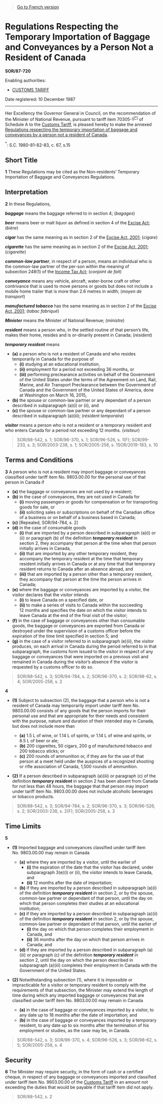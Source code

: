 > [Go to French version](/fr/Règlements/Décrets,%20ordonnances%20et%20règlements%20statutaires/87/720.md)

# Regulations Respecting the Temporary Importation of Baggage and Conveyances by a Person Not a Resident of Canada

**SOR/87-720**

Enabling authorities: 
- [CUSTOMS TARIFF](/en/Acts/Statutes%20of%20Canada/1997/c.%2036.md)

Date registered: 10 December 1987

----------

Her Excellency the Governor General in Council, on the recommendation of the Minister of National Revenue, pursuant to tariff item 70305-1<sup><a href='#fn_1e'>[*]</a></sup> of Schedule A to the [Customs Tariff](/en/Acts/Statutes%20of%20Canada/1997/c.%2036.md), is pleased hereby to make the annexed [Regulations respecting the temporary importation of baggage and conveyances by a person not a resident of Canada](/en/Regulations/Statutory%20Orders%20and%20Regulations/87/720.md).

<a name='fn_1e'><sup>*</sup></a>: S.C. 1980-81-82-83, c. 67, s.15<br />




## Short Title


**1** These Regulations may be cited as the Non-residents’ Temporary Importation of Baggage and Conveyances Regulations.




## Interpretation


**2** In these Regulations,

***baggage*** means the baggage referred to in section 4; (*bagages*)

***beer*** means beer or malt liquor as defined in section 4 of the [Excise Act](/en/Acts/Revised%20Statutes%20of%20Canada/E/E-14.md); (*bière*)

***cigar*** has the same meaning as in section 2 of the [Excise Act, 2001](/en/Acts/Statutes%20of%20Canada/2002/c.%2022.md); (*cigare*)

***cigarette*** has the same meaning as in section 2 of the [Excise Act, 2001](/en/Acts/Statutes%20of%20Canada/2002/c.%2022.md); (*cigarette*)

***common-law partner***, in respect of a person, means an individual who is the common-law partner of the per-son within the meaning of subsection 248(1) of the [Income Tax Act](/en/Acts/Statutes%20of%20Canada/1985/c.%201%20(5th%20Supp.).md); (*conjoint de fait*)

***conveyance*** means any vehicle, aircraft, water-borne craft or other contrivance that is used to move persons or goods but does not include a mobile home trailer that is more than 2.6 metres in width; (*moyen de transport*)

***manufactured tobacco*** has the same meaning as in section 2 of the [Excise Act, 2001](/en/Acts/Statutes%20of%20Canada/2002/c.%2022.md); (*tabac fabriqué*)

***Minister*** means the Minister of National Revenue; (*ministre*)

***resident*** means a person who, in the settled routine of that person’s life, makes their home, resides and is or-dinarily present in Canada; (*résident*)

***temporary resident*** means
- **(a)** a person who is not a resident of Canada and who resides temporarily in Canada for the purpose of
	- **(i)** studying at an educational institution,
	- **(ii)** employment for a period not exceeding 36 months, or
	- **(iii)** performing preclearance activities on behalf of the Government of the United States under the terms of the Agreement on Land, Rail, Marine, and Air Transport Preclearance between the Government of Canada and the Government of the United States of America, done at Washington on March 16, 2015,
- **(b)** the spouse or common-law partner or any dependant of a person described in subparagraph (a)(i) or (ii), and
- **(c)** the spouse or common-law partner or any dependant of a person described in subparagraph (a)(iii); (*résident temporaire*)

***visitor*** means a person who is not a resident or a temporary resident and who enters Canada for a period not exceeding 12 months. (*visiteur*) 
> SOR/88-542, s. 1; SOR/96-370, s. 1; SOR/96-526, s. 1(F); SOR/99-233, s. 3; SOR/2003-238, s. 1; SOR/2005-258, s. 1SOR/2019-183, s. 10





## Terms and Conditions


**3** A person who is not a resident may import baggage or conveyances classified under tariff item No. 9803.00.00 for the personal use of that person in Canada if
- **(a)** the baggage or conveyances are not used by a resident;
- **(b)** in the case of conveyances, they are not used in Canada for
	- **(i)** moving passengers or goods for compensation or for transporting goods for sale, or
	- **(ii)** soliciting sales or subscriptions on behalf of the Canadian office of a business or on behalf of a business based in Canada;
- **(c)** [Repealed, SOR/94-784, s. 2]
- **(d)** in the case of consumable goods
	- **(i)** that are imported by a person described in subparagraph (a)(i) or (ii) or paragraph (b) of the definition ***temporary resident*** in section 2, they accompany that person at the time when that person initially arrives in Canada,
	- **(ii)** that are imported by any other temporary resident, they accompany the temporary resident at the time that temporary resident initially arrives in Canada or at any time that that temporary resident returns to Canada after an absence abroad, and
	- **(iii)** that are imported by a person other than a temporary resident, they accompany that person at the time the person arrives in Canada;
- **(e)** where the baggage or conveyances are imported by a visitor, the visitor declares that the visitor intends
	- **(i)** to leave Canada on a specified date, or
	- **(ii)** to make a series of visits to Canada within the succeeding 12 months and specifies the date on which the visitor intends to leave Canada at the end of the final visit of the visitor;
- **(f)** in the case of baggage or conveyances other than consumable goods, the baggage or conveyances are exported from Canada or destroyed under the supervision of a customs officer before the expiration of the time limit specified in section 5; and
- **(g)** in the case of a visitor referred to in subparagraph (e)(ii), the visitor produces, on each arrival in Canada during the period referred to in that subparagraph, the customs form issued to the visitor in respect of any baggage or conveyances that were imported on a previous visit and remained in Canada during the visitor’s absence if the visitor is requested by a customs officer to do so.
> SOR/88-542, s. 3; SOR/94-784, s. 2; SOR/96-370, s. 2; SOR/98-62, s. 4; SOR/2005-258, s. 2




**4** 

- **(1)** Subject to subsection (2), the baggage that a person who is not a resident of Canada may temporarily import under tariff item No. 9803.00.00 consists of any goods that the person imports for their personal use and that are appropriate for their needs and consistent with the purpose, nature and duration of their intended stay in Canada, but does not include more than
	- **(a)** 1.5 L of wine, or 1.14 L of spirits, or 1.14 L of wine and spirits, or 8.5 L of beer or ale;
	- **(b)** 200 cigarettes, 50 cigars, 200 g of manufactured tobacco and 200 tobacco sticks; or
	- **(c)** 200 rounds of ammunition or, if they are for the use of that person at a meet held under the auspices of a recognized shooting or rifle association of Canada, 1,500 rounds of ammunition.

- **(2)** If a person described in subparagraph (a)(iii) or paragraph (c) of the definition ***temporary resident*** in section 2 has been absent from Canada for not less than 48 hours, the baggage that that person may import under tariff item No. 9803.00.00 does not include alcoholic beverages or tobacco products.
> SOR/88-542, s. 3; SOR/94-784, s. 2; SOR/96-370, s. 3; SOR/96-526, s. 2; SOR/2003-238, s. 2(F); SOR/2005-258, s. 3





## Time Limits


**5** 

- **(1)** Imported baggage and conveyances classified under tariff item No. 9803.00.00 may remain in Canada
	- **(a)** where they are imported by a visitor, until the earlier of
		- **(i)** the expiration of the date that the visitor has declared, under subparagraph 3(e)(i) or (ii), the visitor intends to leave Canada, and
		- **(ii)** 12 months after the date of importation;
	- **(b)** if they are imported by a person described in subparagraph (a)(i) of the definition ***temporary resident*** in section 2, or by the spouse, common-law partner or dependant of that person, until the day on which that person completes their studies at an educational institution;
	- **(c)** if they are imported by a person described in subparagraph (a)(ii) of the definition ***temporary resident*** in section 2, or by the spouse, common-law partner or dependant of that person, until the earlier of
		- **(i)** the day on which that person completes their employment in Canada, and
		- **(ii)** 36 months after the day on which that person arrives in Canada; and
	- **(d)** if they are imported by a person described in subparagraph (a)(iii) or paragraph (c) of the definition ***temporary resident*** in section 2, until the day on which the person described in subparagraph (a)(iii) completes their employment in Canada with the Government of the United States.

- **(2)** Notwithstanding subsection (1), where it is impossible or impracticable for a visitor or temporary resident to comply with the requirements of that subsection, the Minister may extend the length of time during which any imported baggage or conveyances that are classified under tariff item No. 9803.00.00 may remain in Canada
	- **(a)** in the case of baggage or conveyances imported by a visitor, to any date up to 18 months after the date of importation; and
	- **(b)** in the case of baggage or conveyances imported by a temporary resident, to any date up to six months after the termination of his employment or studies, as the case may be, in Canada.
> SOR/88-542, s. 3; SOR/96-370, s. 4; SOR/96-526, s. 3; SOR/98-62, s. 5; SOR/2005-258, s. 4





## Security


**6** The Minister may require security, in the form of cash or a certified cheque, in respect of any baggage or conveyances imported and classified under tariff item No. 9803.00.00 of the [Customs Tariff](/en/Acts/Statutes%20of%20Canada/1997/c.%2036.md) in an amount not exceeding the duties that would be payable if that tariff item did not apply.
> SOR/88-542, s. 2




